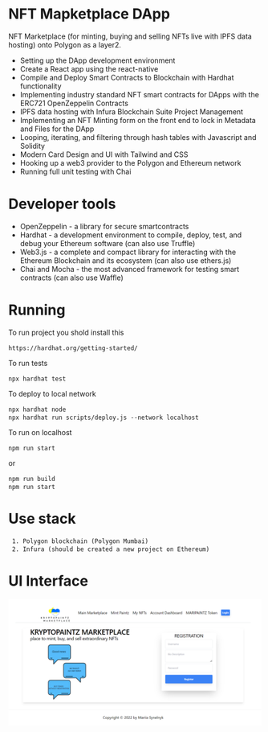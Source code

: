 # NFT Mapketplace DApp

NFT Marketplace (for minting, buying and selling NFTs live with IPFS data hosting) onto Polygon as a layer2.   
- Setting up the DApp development environment
- Create a React app using the react-native
- Compile and Deploy Smart Contracts to Blockchain with Hardhat functionality
- Implementing industry standard NFT smart contracts for DApps with the ERC721 OpenZeppelin Contracts
- IPFS data hosting with Infura Blockchain Suite Project Management
- Implementing an NFT Minting form on the front end to lock in Metadata and Files for the DApp
- Looping, iterating, and filtering through hash tables with Javascript and Solidity
- Modern Card Design and UI with Tailwind and CSS
- Hooking up a web3 provider to the Polygon and Ethereum network
- Running full unit testing with Chai

# Developer tools

- OpenZeppelin - a library for secure smartcontracts
- Hardhat - a development environment to compile, deploy, test, and debug your Ethereum software (can also use Truffle)
- Web3.js - a complete and compact library for interacting with the Ethereum Blockchain and its ecosystem (can also use ethers.js)
- Chai and Mocha - the most advanced framework for testing smart contracts (can also use Waffle)


# Running 
To run project you shold install this
```shell
https://hardhat.org/getting-started/
```

To run tests
```shell
npx hardhat test
```

To deploy to local network
```shell
npx hardhat node
npx hardhat run scripts/deploy.js --network localhost
```

To run on localhost
```shell
npm run start
```
or 
```shell
npm run build
npm run start
```

# Use stack

```shell
 1. Polygon blockchain (Polygon Mumbai)
 2. Infura (should be created a new project on Ethereum)
```

# UI Interface

![alt text](screenshots/1.png)
